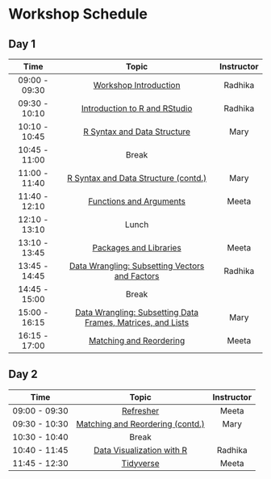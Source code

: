 # Workshop Schedule 

## Day 1

| Time            |  Topic  | Instructor |
|:------------------------:|:------------------------------------------------:|:--------:|
|09:00 - 09:30 | [Workshop Introduction](https://hbctraining.github.io/Intro-to-R-with-DGE/lectures/Intro_to_workshop.pdf) | Radhika |
|09:30 - 10:10 | [Introduction to R and RStudio](https://hbctraining.github.io/Intro-to-R/lessons/01_introR-R-and-RStudio.html) | Radhika |
|10:10 - 10:45 | [R Syntax and Data Structure](https://hbctraining.github.io/Intro-to-R/lessons/02_introR-syntax-and-data-structures.html) | Mary |
|10:45 - 11:00 | Break | |
|11:00 - 11:40 | [R Syntax and Data Structure (contd.)](https://hbctraining.github.io/Intro-to-R/lessons/02_introR-syntax-and-data-structures.html) | Mary |
|11:40 - 12:10 | [Functions and Arguments](https://hbctraining.github.io/Intro-to-R/lessons/03_introR-functions-and-arguments.html) | Meeta |
|12:10 - 13:10 | Lunch | |
|13:10 - 13:45 | [Packages and Libraries](https://hbctraining.github.io/Intro-to-R/lessons/03_introR-functions-and-arguments.html) | Meeta |
|13:45 - 14:45 | [Data Wrangling: Subsetting Vectors and Factors](https://hbctraining.github.io/Intro-to-R/lessons/04_introR-data-wrangling.html) | Radhika |
|14:45 - 15:00 | Break | |
|15:00 - 16:15 | [Data Wrangling: Subsetting Data Frames, Matrices, and Lists](https://hbctraining.github.io/Intro-to-R/lessons/05_introR-data-wrangling2.html) | Mary |
|16:15 - 17:00 | [Matching and Reordering](https://hbctraining.github.io/Intro-to-R/lessons/matching_shortened.html) | Meeta |


## Day 2

| Time            |  Topic  | Instructor |
|:------------------------:|:------------------------------------------------:|:--------:|
|09:00 - 09:30 | [Refresher](https://hbctraining.github.io/Intro-to-R/lessons/animal_table.html) | Meeta |
|09:30 - 10:30 | [Matching and Reordering (contd.)](https://hbctraining.github.io/Intro-to-R/lessons/matching_shortened.html) | Mary |
|10:30 - 10:40 | Break | |
|10:40 - 11:45 | [Data Visualization with R](https://hbctraining.github.io/Intro-to-R/lessons/08_ggplot2.html) | Radhika |
|11:45 - 12:30 | [Tidyverse](https://hbctraining.github.io/Intro-to-R/lessons/07_intro_tidyverse.html) | Meeta |
